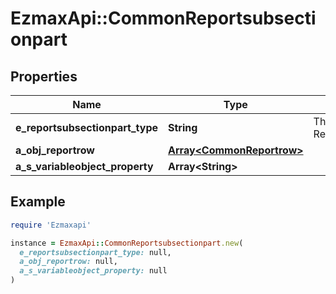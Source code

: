 # EzmaxApi::CommonReportsubsectionpart

## Properties

| Name | Type | Description | Notes |
| ---- | ---- | ----------- | ----- |
| **e_reportsubsectionpart_type** | **String** | The type of the Reportsubsectionpart |  |
| **a_obj_reportrow** | [**Array&lt;CommonReportrow&gt;**](CommonReportrow.md) |  |  |
| **a_s_variableobject_property** | **Array&lt;String&gt;** |  |  |

## Example

```ruby
require 'Ezmaxapi'

instance = EzmaxApi::CommonReportsubsectionpart.new(
  e_reportsubsectionpart_type: null,
  a_obj_reportrow: null,
  a_s_variableobject_property: null
)
```

